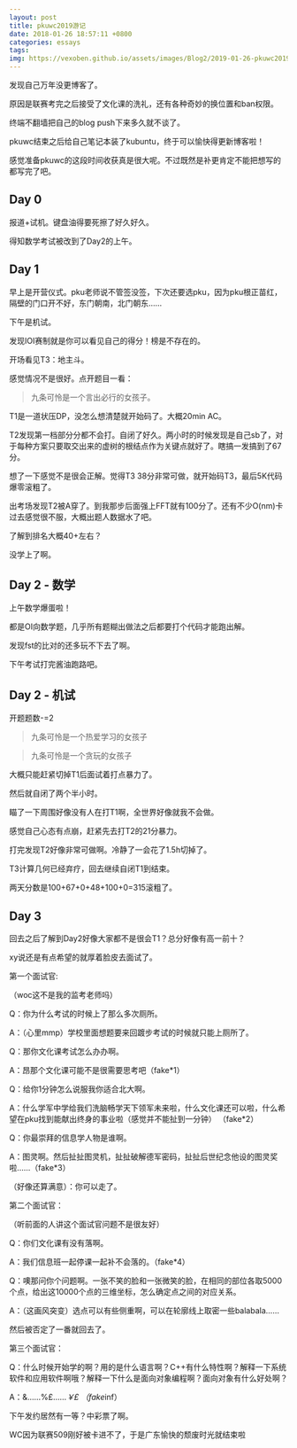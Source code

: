 ```yaml
---
layout: post
title: pkuwc2019游记
date: 2018-01-26 18:57:11 +0800
categories: essays
tags: 
img: https://vexoben.github.io/assets/images/Blog2/2019-01-26-pkuwc2019游记.png
---
```


发现自己万年没更博客了。

原因是联赛考完之后接受了文化课的洗礼，还有各种奇妙的换位置和ban权限。

终端不翻墙把自己的blog push下来多久就不谈了。

pkuwc结束之后给自己笔记本装了kubuntu，终于可以愉快得更新博客啦！

感觉准备pkuwc的这段时间收获真是很大呢。不过既然是补更肯定不能把想写的都写完了吧。

## **Day 0**

报道+试机。键盘油得要死擦了好久好久。

得知数学考试被改到了Day2的上午。

## **Day 1**

早上是开营仪式。pku老师说不管签没签，下次还要选pku，因为pku根正苗红，隔壁的门口开不好，东门朝南，北门朝东……

下午是机试。

发现IOI赛制就是你可以看见自己的得分！榜是不存在的。

开场看见T3：地主斗。

感觉情况不是很好。点开题目一看：

> 九条可怜是一个言出必行的女孩子。

T1是一道状压DP，没怎么想清楚就开始码了。大概20min AC。

T2发现第一档部分分都不会打。自闭了好久。两小时的时候发现是自己sb了，对于每种方案只要取交出来的虚树的根结点作为关键点就好了。瞎搞一发搞到了67分。

想了一下感觉不是很会正解。觉得T3 38分非常可做，就开始码T3，最后5K代码爆零滚粗了。

出考场发现T2被A穿了。到我那步后面强上FFT就有100分了。还有不少O(nm)卡过去感觉很不服，大概出题人数据水了吧。

了解到排名大概40+左右？

没学上了啊。

## **Day 2 - 数学**

上午数学爆蛋啦！

都是OI向数学题，几乎所有题糊出做法之后都要打个代码才能跑出解。

发现fst的比对的还多玩不下去了啊。

下午考试打完酱油跑路吧。

## **Day 2 - 机试**

开题题数-=2

> 九条可怜是一个热爱学习的女孩子

> 九条可怜是一个贪玩的女孩子

大概只能赶紧切掉T1后面试着打点暴力了。

然后就自闭了两个半小时。

瞄了一下周围好像没有人在打T1啊，全世界好像就我不会做。

感觉自己心态有点崩，赶紧先去打T2的21分暴力。

打完发现T2好像非常可做啊。冷静了一会花了1.5h切掉了。

T3计算几何已经弃疗，回去继续自闭T1到结束。

两天分数是100+67+0+48+100+0=315滚粗了。

## **Day 3**

回去之后了解到Day2好像大家都不是很会T1？总分好像有高一前十？

xy说还是有点希望的就厚着脸皮去面试了。

第一个面试官:

（woc这不是我的监考老师吗）

Q：你为什么考试的时候上了那么多次厕所。

A：（心里mmp）学校里面想题要来回踱步考试的时候就只能上厕所了。

Q：那你文化课考试怎么办办啊。

A：昂那个文化课可能不是很需要思考吧（fake*1）

Q：给你1分钟怎么说服我你适合北大啊。

A：什么学军中学给我们洗脑畅学天下领军未来啦，什么文化课还可以啦，什么希望在pku找到能献出终身的事业啦（感觉并不能扯到一分钟） （fake*2）

Q：你最崇拜的信息学人物是谁啊。

A：图灵啊。然后扯扯图灵机，扯扯破解德军密码，扯扯后世纪念他设的图灵奖啦……（fake*3）

（好像还算满意）：你可以走了。

第二个面试官：

（听前面的人讲这个面试官问题不是很友好）

Q：你们文化课有没有落啊。

A：我们信息班一起停课一起补不会落的。（fake*4）

Q：噢那问你个问题啊。一张不笑的脸和一张微笑的脸，在相同的部位各取5000个点，给出这10000个点的三维坐标，怎么确定点之间的对应关系。

A：（这画风突变）选点可以有些侧重啊，可以在轮廓线上取密一些balabala……

然后被否定了一番就回去了。

第三个面试官：

Q：什么时候开始学的啊？用的是什么语言啊？C++有什么特性啊？解释一下系统软件和应用软件啊哦？解释一下什么是面向对象编程啊？面向对象有什么好处啊？

A：&……%£……*￥£ （fake*inf）

下午发约居然有一等？中彩票了啊。

WC因为联赛509刚好被卡进不了，于是广东愉快的颓废时光就结束啦
